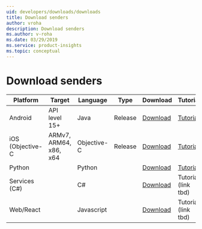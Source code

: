```yaml
---
uid: developers/downloads/downloads
title: Download senders
author: vroha
description: Download senders
ms.author: v-roha
ms.date: 03/29/2019
ms.service: product-insights
ms.topic: conceptual
---
```

# Download senders

| Platform         | Target      | Language | Type  | Download | Tutorial |
|------------------|-------------|----------|-------|----------|-------------|
| Android          |API level 15+|Java      |Release| [Download](https://github.com/Microsoft/AppCenter-SDK-Android) | [Tutorial](xref:developers/downloads/android-java)|
| iOS (Objective-C |ARMv7, ARM64, x86, x64|Objective-C|Release| [Download](https://github.com/Microsoft/AppCenter-SDK-Apple/releases/latest)| [Tutorial](xref:developers/downloads/ios-objc) | 
| Python           | |Python| | [Download](https://ariamediahost.blob.core.windows.net/sdk/ProductInsightsSenders/product_insights-2.0.0.egg)| [Tutorial](xref:developers/downloads/python) |
| Services (C#)    | |C#||[Download](https://www.nuget.org/packages/Microsoft.ApplicationInsights/) | Tutorial (link tbd) |
| Web/React        | |Javascript|| [Download](https://1dsjssdk.blob.core.windows.net/scripts/latest/ms.analytics-1-beta.js) | Tutorial (link tbd) |


